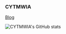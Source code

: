 ### CYTMWIA

[Blog](https://cytmwia.github.io)

![CYTMWIA's GitHub stats](https://github-readme-stats.vercel.app/api?username=CYTMWIA&show_icons=true)
